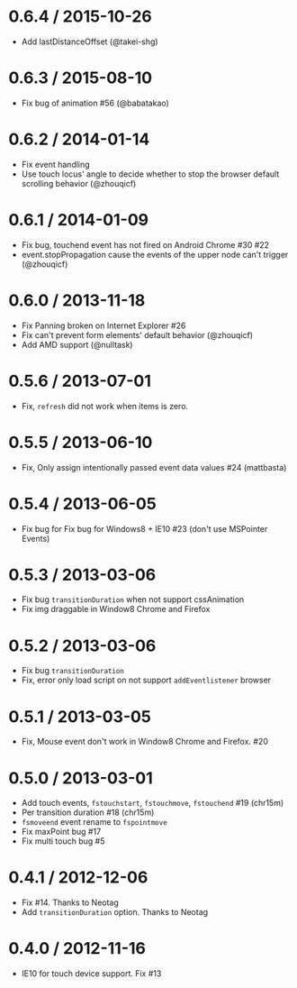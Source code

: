 0.6.4  / 2015-10-26
====================

* Add lastDistanceOffset (@takei-shg)

0.6.3  / 2015-08-10
====================

* Fix bug of animation #56 (@babatakao)

0.6.2  / 2014-01-14
====================

* Fix event handling
* Use touch locus' angle to decide whether to stop the browser default scrolling behavior (@zhouqicf)

0.6.1  / 2014-01-09
====================

* Fix bug, touchend event has not fired on Android Chrome #30 #22
* event.stopPropagation cause the events of the upper node can't trigger (@zhouqicf)

0.6.0  / 2013-11-18
====================

* Fix Panning broken on Internet Explorer #26
* Fix can't prevent form elements' default behavior (@zhouqicf)
* Add AMD support (@nulltask)

0.5.6  / 2013-07-01
====================

* Fix, `refresh` did not work when items is zero.

0.5.5  / 2013-06-10
====================

* Fix, Only assign intentionally passed event data values #24 (mattbasta)

0.5.4  / 2013-06-05
====================

* Fix bug for Fix bug for Windows8 + IE10 #23 (don't use MSPointer Events)

0.5.3  / 2013-03-06
====================

* Fix bug `transitionDuration` when not support cssAnimation
* Fix img draggable in Window8 Chrome and Firefox

0.5.2  / 2013-03-06
====================

* Fix bug `transitionDuration`
* Fix, error only load script on not support `addEventlistener` browser

0.5.1  / 2013-03-05
====================

* Fix, Mouse event don't work in Window8 Chrome and Firefox. #20

0.5.0  / 2013-03-01
====================

* Add touch events, `fstouchstart`, `fstouchmove`, `fstouchend` #19 (chr15m)
* Per transition duration #18 (chr15m)
* `fsmoveend` event rename to `fspointmove`
* Fix maxPoint bug #17
* Fix multi touch bug #5

0.4.1  / 2012-12-06
====================

* Fix #14. Thanks to Neotag
* Add `transitionDuration` option. Thanks to Neotag

0.4.0  / 2012-11-16
====================

* IE10 for touch device support. Fix #13
